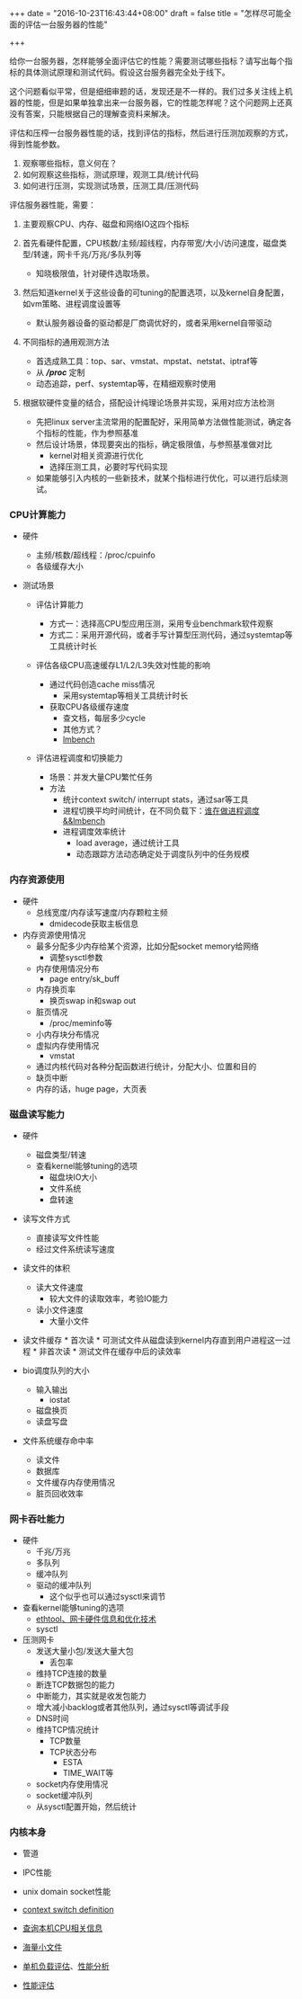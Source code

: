 +++
date = "2016-10-23T16:43:44+08:00"
draft = false
title = "怎样尽可能全面的评估一台服务器的性能"

+++

给你一台服务器，怎样能够全面评估它的性能？需要测试哪些指标？请写出每个指标的具体测试原理和测试代码。假设这台服务器完全处于线下。

这个问题看似平常，但是细细审题的话，发现还是不一样的。我们过多关注线上机器的性能，但是如果单独拿出来一台服务器，它的性能怎样呢？这个问题网上还真没有答案，只能根据自己的理解查资料来解决。

评估和压榨一台服务器性能的话，找到评估的指标，然后进行压测加观察的方式，得到性能参数。

1. 观察哪些指标，意义何在？
2. 如何观察这些指标，测试原理，观测工具/统计代码
3. 如何进行压测，实现测试场景，压测工具/压测代码

评估服务器性能，需要：

1. 主要观察CPU、内存、磁盘和网络IO这四个指标

2. 首先看硬件配置，CPU核数/主频/超线程，内存带宽/大小/访问速度，磁盘类型/转速，网卡千兆/万兆/多队列等
	* 知晓极限值，针对硬件选取场景。

3. 然后知道kernel关于这些设备的可tuning的配置选项，以及kernel自身配置，如vm策略、进程调度设置等
	* 默认服务器设备的驱动都是厂商调优好的，或者采用kernel自带驱动

4. 不同指标的通用观测方法
	* 首选成熟工具：top、sar、vmstat、mpstat、netstat、iptraf等
	* 从 ***/proc*** 定制
	* 动态追踪，perf、systemtap等，在精细观察时使用

5. 根据软硬件变量的结合，搭配设计纯理论场景并实现，采用对应方法检测
	* 先把linux server主流常用的配置配好，采用简单方法做性能测试，确定各个指标的性能，作为参照基准
	* 然后设计场景，体现要突出的指标，确定极限值，与参照基准做对比
		* kernel对相关资源进行优化
		* 选择压测工具，必要时写代码实现
	* 如果能够引入内核的一些新技术，就某个指标进行优化，可以进行后续测试。

### CPU计算能力

* 硬件
	* 主频/核数/超线程：/proc/cpuinfo
	* 各级缓存大小

* 测试场景
	* 评估计算能力
		* 方式一：选择高CPU型应用压测，采用专业benchmark软件观察
		* 方式二：采用开源代码，或者手写计算型压测代码，通过systemtap等工具统计时长

	* 评估各级CPU高速缓存L1/L2/L3失效对性能的影响
		* 通过代码创造cache miss情况
			* 采用systemtap等相关工具统计时长
		* 获取CPU各级缓存速度
			* 查文档，每层多少cycle
			* 其他方式？
			* [lmbench](http://www.bitmover.com/lmbench/)

	* 评估进程调度和切换能力
		* 场景：并发大量CPU繁忙任务
		* 方法
			* 统计context switch/ interrupt stats，通过sar等工具
			* 进程切换平均时间统计，在不同负载下：[谁在做进程调度&&lmbench](http://blog.yufeng.info/archives/753)
			* 进程调度效率统计
				* load average，通过统计工具
				* 动态跟踪方法动态确定处于调度队列中的任务规模
<!--
* tips

	* CPU load balance
		* 均衡负载测试
	* 响应中断方面softirq

* CPU多进程调度，多任务处理的能力
	* 产生大量进程，进行高密度运算
	* 每个人的时间片都占满，想想就开心

* CPU多任务能力
	* 产生大量进程，读取不同文件，大家一起读不同的文件，让磁盘高速旋转
	* 或者大家一起读局域网内的文件服务器，争取把网络填满，IO也很高，每个进程的时间片也用的比较开心

* 感兴趣点
	* CPU在虚拟化方面的性能
-->

### 内存资源使用
* 硬件
	* 总线宽度/内存读写速度/内存颗粒主频
		* dmidecode获取主板信息
* 内存资源使用情况
	* 最多分配多少内存给某个资源，比如分配socket memory给网络
		* 调整sysctl参数
	* 内存使用情况分布
		* page entry/sk_buff
	* 内存换页率
		* 换页swap in和swap out
	* 脏页情况
		* /proc/meminfo等
	* 小内存块分布情况
	* 虚拟内存使用情况
		* vmstat
	* 通过内核代码对各种分配函数进行统计，分配大小、位置和目的
	* 缺页中断
	* 内存的话，huge page，大页表

### 磁盘读写能力
* 硬件
	* 磁盘类型/转速
	* 查看kernel能够tuning的选项
		* 磁盘块IO大小
		* 文件系统
		* 盘转速

* 读写文件方式
	* 直接读写文件性能
	* 经过文件系统读写速度

* 读文件的体积
	* 读大文件速度
		* 较大文件的读取效率，考验IO能力
	* 读小文件速度
		* 大量小文件

* 读文件缓存
		* 首次读
			* 可测试文件从磁盘读到kernel内存直到用户进程这一过程
		* 非首次读
			* 测试文件在缓存中后的读效率

* bio调度队列的大小
	* 输入输出
		* iostat
	* 磁盘换页
	* 读盘写盘

* 文件系统缓存命中率
	* 读文件
	* 数据库
	* 文件缓存内存使用情况
	* 脏页回收效率

### 网卡吞吐能力
* 硬件
	* 千兆/万兆
	* 多队列
	* 缓冲队列
	* 驱动的缓冲队列
		* 这个似乎也可以通过sysctl来调节
* 查看kernel能够tuning的选项
	* [ethtool、网卡硬件信息和优化技术](http://www.blogjava.net/yongboy/archive/2015/01/30/422592.html)
	* sysctl
* 压测网卡
	* 发送大量小包/发送大量大包
		* 丢包率
	* 维持TCP连接的数量
	* 断连TCP数据包的能力
	* 中断能力，其实就是收发包能力
	* 增大减小backlog或者其他队列，通过sysctl等调试手段
	* DNS时间
	* 维持TCP情况统计
		* TCP数量
		* TCP状态分布
			* ESTA
			* TIME_WAIT等
	* socket内存使用情况
	* socket缓冲队列
	* 从sysctl配置开始，然后统计


### 内核本身

* 管道
* IPC性能
* unix domain socket性能


* [context switch definition](http://www.linfo.org/context_switch.html)
* [查询本机CPU相关信息](http://smilejay.com/2011/03/linux_cpu_core_thread/)
* [海量小文件](http://blog.csdn.net/liuaigui/article/details/9981135)
* [单机负载评估](http://www.jianshu.com/p/db8e8a2884ef)、[性能分析](http://www.jianshu.com/p/fd6e35f529c1)
* [性能评估](http://blog.csdn.net/hguisu/article/details/39373311)
